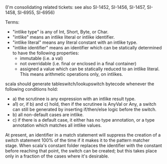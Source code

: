 (I'm consolidating related tickets: see also SI-1452, SI-1456, SI-1457, SI-1458, SI-6955, SI-6956)

Terms:

  - "intlike type" is any of Int, Short, Byte, or Char.
  - "intlike" means an intlike literal or intlike identifier.
  - "intlike literal" means any literal constant with an intlike type.
  - "intlike identifier" means an identifier which can be statically determined to have the following properties:
    - immutable (i.e. a val)
    - not overridable (i.e. final or enclosed in a final container)
    - assigned a value which can be statically reduced to an intlike literal.  This means arithmetic operations only, on intlikes.

scala should generate tableswitch/lookupswitch bytecode whenever the following conditions hold:

 - a) the scrutinee is any expression with an intlike result type.
 - a1) or, if b) and c) hold, then if the scrutinee is AnyVal or Any, a switch can still be generated by inserting if/then/else logic before the switch.
 - b) all non-default cases are intlike.
 - c) if there is a default case, it either has no type annotation, or a type annotation which matches all intlike values.

At present, an identifier in a match statement will suppress the creation of a switch statement 100% of the time if it makes it to the pattern matcher stage.  When scala's constant folder replaces the identifier with the constant before reaching that point, the switch can be created; but this takes place only in a fraction of the cases where it's desirable.
